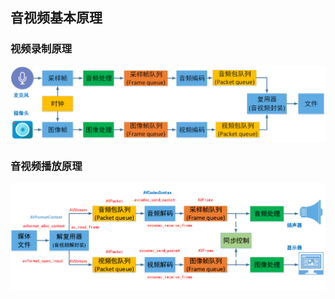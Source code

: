 ## 音视频基本原理

### 视频录制原理

![音视频录制原理](https://github.com/gongluck/images/blob/main/音视频录制原理.png)

### 音视频播放原理

![音视频播放原理](https://github.com/gongluck/images/blob/main/音视频播放原理.png)
